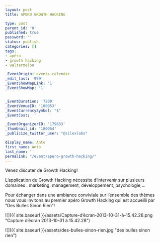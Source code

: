 ```yaml
---
layout: post
title: APERO GROWTH HACKING

type: post
parent_id: '0'
published: true
password: ''
status: publish
categories: []
tags:
- apéro
- growth hacking
- waltermelon

_EventOrigin: events-calendar
_edit_last: '999'
_EventShowMapLink: '1'
_EventShowMap: '1'


_EventDuration: '7200'
_EventVenueID: '180053'
_EventCurrencySymbol: "$"
_EventCost: ''

_EventOrganizerID: '179633'
_thumbnail_id: '180054'
_publicize_twitter_user: "@silexlabs"

display_name: Anto
first_name: Anto
last_name: ''
permalink: "/event/apero-growth-hacking/"
---
```


Venez discuter de Growth Hacking!

L’application du Growth Hacking nécessite d’intervenir sur plusieurs domaines
: marketing, management, développement, psychologie,…

Pour échanger dans une ambiance conviviale sur l’ensemble des thèmes nous vous invitons au premier apéro Growth Hacking qui est accueilli par “Des Bulles Sinon Rien”!

![]({{ site.baseurl }}/assets/Capture-d’écran-2013-10-31-à-15.42.28.png "Capture d’écran 2013-10-31 à 15.42.28")

![]({{ site.baseurl }}/assets/des-bulles-sinon-rien.jpg "des bulles sinon rien")
